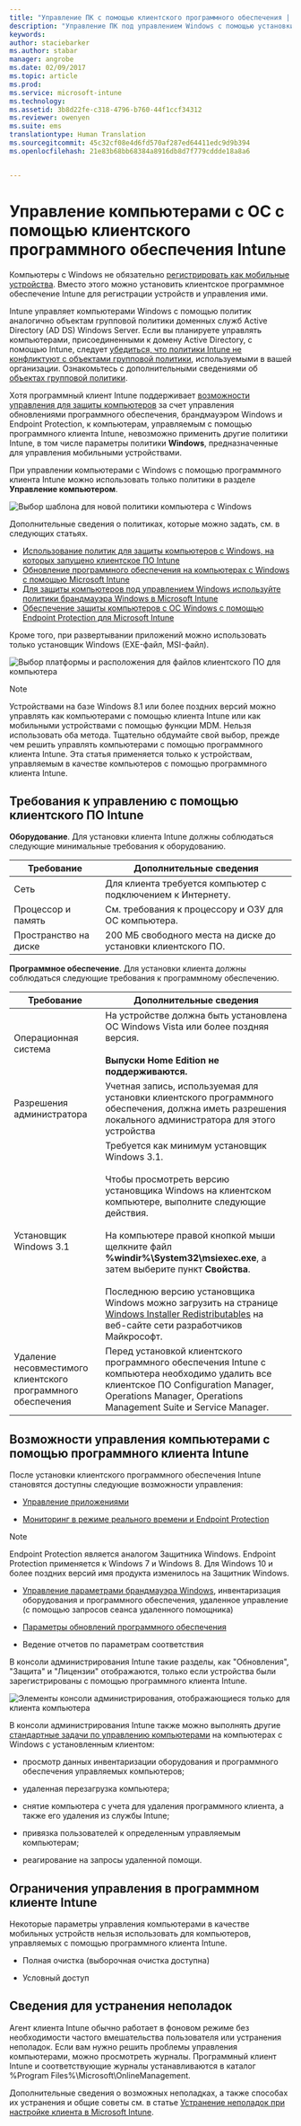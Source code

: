 ```yaml
---
title: "Управление ПК с помощью клиентского программного обеспечения | Документы Майкрософт"
description: "Управление ПК под управлением Windows с помощью установки клиентского программного обеспечения Intune."
keywords: 
author: staciebarker
ms.author: stabar
manager: angrobe
ms.date: 02/09/2017
ms.topic: article
ms.prod: 
ms.service: microsoft-intune
ms.technology: 
ms.assetid: 3b8d22fe-c318-4796-b760-44f1ccf34312
ms.reviewer: owenyen
ms.suite: ems
translationtype: Human Translation
ms.sourcegitcommit: 45c32cf08e4d6fd570af287ed64411edc9d9b394
ms.openlocfilehash: 21e83b68bb68384a8916db8d7f779cddde18a8a6


---
```


# <a name="manage-windows-pcs-with-intune-pc-client-software"></a>Управление компьютерами с ОС с помощью клиентского программного обеспечения Intune
Компьютеры с Windows не обязательно [регистрировать как мобильные устройства](set-up-windows-device-management-with-microsoft-intune.md). Вместо этого можно установить клиентское программное обеспечение Intune для регистрации устройств и управления ими.

Intune управляет компьютерами Windows с помощью политик аналогично объектам групповой политики доменных служб Active Directory (AD DS) Windows Server. Если вы планируете управлять компьютерами, присоединенными к домену Active Directory, с помощью Intune, следует [убедиться, что политики Intune не конфликтуют с объектами групповой политики](resolve-gpo-and-microsoft-intune-policy-conflicts.md), используемыми в вашей организации. Ознакомьтесь с дополнительными сведениями об [объектах групповой политики](https://technet.microsoft.com/library/hh147307.aspx).

Хотя программный клиент Intune поддерживает [возможности управления для защиты компьютеров](policies-to-protect-windows-pcs-in-microsoft-intune.md) за счет управления обновлениями программного обеспечения, брандмауэром Windows и Endpoint Protection, к компьютерам, управляемым с помощью программного клиента Intune, невозможно применить другие политики Intune, в том числе параметры политики **Windows**, предназначенные для управления мобильными устройствами. 

При управлении компьютерами с Windows с помощью программного клиента Intune можно использовать только политики в разделе **Управление компьютером**.

  ![Выбор шаблона для новой политики компьютера с Windows](../media/select-template-for-pc-policy.png)

Дополнительные сведения о политиках, которые можно задать, см. в следующих статьях.

- [Использование политик для защиты компьютеров с Windows, на которых запущено клиентское ПО Intune](https://docs.microsoft.com/intune/deploy-use/policies-to-protect-windows-pcs-in-microsoft-intune)
- [Обновление программного обеспечения на компьютерах с Windows с помощью Microsoft Intune](https://docs.microsoft.com/intune/deploy-use/keep-windows-pcs-up-to-date-with-software-updates-in-microsoft-intune)
- [Для защиты компьютеров под управлением Windows используйте политики брандмауэра Windows в Microsoft Intune](https://docs.microsoft.com/intune/deploy-use/help-protect-windows-pcs-using-windows-firewall-policies-in-microsoft-intune)
- [Обеспечение защиты компьютеров с ОС Windows с помощью Endpoint Protection для Microsoft Intune](https://docs.microsoft.com/intune/deploy-use/help-secure-windows-pcs-with-endpoint-protection-for-microsoft-intune)

Кроме того, при развертывании приложений можно использовать только установщик Windows (EXE-файл, MSI-файл).

  ![Выбор платформы и расположения для файлов клиентского ПО для компьютера](../media/select-platform-of-software-files-for-pc-agent.png)

> [!NOTE]
> Устройствами на базе Windows 8.1 или более поздних версий можно управлять как компьютерами с помощью клиента Intune или как мобильными устройствами с помощью функции MDM. Нельзя использовать оба метода. Тщательно обдумайте свой выбор, прежде чем решить управлять компьютерами с помощью программного клиента Intune. Эта статья применяется только к устройствам, управляемым в качестве компьютеров с помощью программного клиента Intune.

## <a name="requirements-for-intune-pc-client-management"></a>Требования к управлению с помощью клиентского ПО Intune

**Оборудование**. Для установки клиента Intune должны соблюдаться следующие минимальные требования к оборудованию.

|Требование|Дополнительные сведения|
|---------------|--------------------|
|Сеть|Для клиента требуется компьютер с подключением к Интернету.|
|Процессор и память|См. требования к процессору и ОЗУ для ОС компьютера.|
|Пространство на диске|200 МБ свободного места на диске до установки клиентского ПО.|

**Программное обеспечение**. Для установки клиента должны соблюдаться следующие требования к программному обеспечению.

|Требование|Дополнительные сведения|
|---------------|--------------------|
|Операционная система | На устройстве должна быть установлена ОС Windows Vista или более поздняя версия. </br></br>**Выпуски Home Edition не поддерживаются.**|
|Разрешения администратора|Учетная запись, используемая для установки клиентского программного обеспечения, должна иметь разрешения локального администратора для этого устройства|
|Установщик Windows 3.1|Требуется как минимум установщик Windows 3.1.<br /><br />Чтобы просмотреть версию установщика Windows на клиентском компьютере, выполните следующие действия.<br /><br />  На компьютере правой кнопкой мыши щелкните файл **%windir%\System32\msiexec.exe**, а затем выберите пункт **Свойства**.<br /><br />Последнюю версию установщика Windows можно загрузить на странице [Windows Installer Redistributables](http://go.microsoft.com/fwlink/?LinkID=234258) на веб-сайте сети разработчиков Майкрософт.|
|Удаление несовместимого клиентского программного обеспечения|Перед установкой клиентского программного обеспечения Intune с компьютера необходимо удалить все клиентское ПО Configuration Manager, Operations Manager, Operations Management Suite и Service Manager.|

## <a name="computer-management-capabilities-with-the-intune-software-client"></a>Возможности управления компьютерами с помощью программного клиента Intune

После установки клиентского программного обеспечения Intune становятся доступны следующие возможности управления: 

- [Управление приложениями](deploy-apps-in-microsoft-intune.md)

- [Мониторинг в режиме реального времени и Endpoint Protection](help-secure-windows-pcs-with-endpoint-protection-for-microsoft-intune.md)

 > [!NOTE]
 > Endpoint Protection является аналогом Защитника Windows. Endpoint Protection применяется к Windows 7 и Windows 8. Для Windows 10 и более поздних версий имя продукта изменилось на Защитник Windows.

- [Управление параметрами брандмауэра Windows](help-protect-windows-pcs-using-windows-firewall-policies-in-microsoft-intune.md), инвентаризация оборудования и программного обеспечения, удаленное управление (с помощью запросов сеанса удаленного помощника)

- [Параметры обновлений программного обеспечения](keep-windows-pcs-up-to-date-with-software-updates-in-microsoft-intune.md)

- Ведение отчетов по параметрам соответствия

В консоли администрирования Intune такие разделы, как "Обновления", "Защита" и "Лицензии" отображаются, только если устройства были зарегистрированы с помощью программного клиента Intune.

  ![Элементы консоли администрирования, отображающиеся только для клиента компьютера](../media/admin-console-settings-only-for-pc-agent.png)

В консоли администрирования Intune также можно выполнять другие [стандартные задачи по управлению компьютерами](common-windows-pc-management-tasks-with-the-microsoft-intune-computer-client.md) на компьютерах с Windows с установленным клиентом:

-   просмотр данных инвентаризации оборудования и программного обеспечения управляемых компьютеров;

-   удаленная перезагрузка компьютера;

-   снятие компьютера с учета для удаления программного клиента, а также его удаления из службы Intune;

-   привязка пользователей к определенным управляемым компьютерам;

-   реагирование на запросы удаленной помощи.

## <a name="management-limitations-of-the-intune-software-client"></a>Ограничения управления в программном клиенте Intune

Некоторые параметры управления компьютерами в качестве мобильных устройств нельзя использовать для компьютеров, управляемых с помощью программного клиента Intune.

-   Полная очистка (выборочная очистка доступна)

-   Условный доступ

## <a name="help-with-troubleshooting"></a>Сведения для устранения неполадок

Агент клиента Intune обычно работает в фоновом режиме без необходимости частого вмешательства пользователя или устранения неполадок. Если вам нужно решить проблемы управления компьютерами, можно просмотреть журналы. Программный клиент Intune и соответствующие журналы устанавливаются в каталог %Program Files%\Microsoft\OnlineManagement.

Дополнительные сведения о возможных неполадках, а также способах их устранения и общие советы см. в статье [Устранение неполадок при настройке клиента в Microsoft Intune](/intune/troubleshoot/troubleshoot-client-setup-in-microsoft-intune).



<!--HONumber=Feb17_HO2-->


